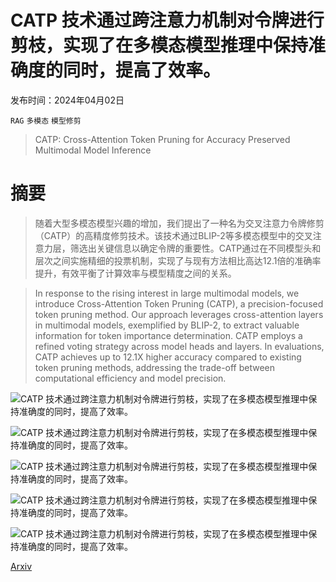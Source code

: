 # CATP 技术通过跨注意力机制对令牌进行剪枝，实现了在多模态模型推理中保持准确度的同时，提高了效率。

发布时间：2024年04月02日

`RAG` `多模态` `模型修剪`

> CATP: Cross-Attention Token Pruning for Accuracy Preserved Multimodal Model Inference

# 摘要

> 随着大型多模态模型兴趣的增加，我们提出了一种名为交叉注意力令牌修剪（CATP）的高精度修剪技术。该技术通过BLIP-2等多模态模型中的交叉注意力层，筛选出关键信息以确定令牌的重要性。CATP通过在不同模型头和层次之间实施精细的投票机制，实现了与现有方法相比高达12.1倍的准确率提升，有效平衡了计算效率与模型精度之间的关系。

> In response to the rising interest in large multimodal models, we introduce Cross-Attention Token Pruning (CATP), a precision-focused token pruning method. Our approach leverages cross-attention layers in multimodal models, exemplified by BLIP-2, to extract valuable information for token importance determination. CATP employs a refined voting strategy across model heads and layers. In evaluations, CATP achieves up to 12.1X higher accuracy compared to existing token pruning methods, addressing the trade-off between computational efficiency and model precision.

![CATP 技术通过跨注意力机制对令牌进行剪枝，实现了在多模态模型推理中保持准确度的同时，提高了效率。](../../../paper_images/2404.08567/Blip-2_model.png)

![CATP 技术通过跨注意力机制对令牌进行剪枝，实现了在多模态模型推理中保持准确度的同时，提高了效率。](../../../paper_images/2404.08567/secret-weapon2.png)

![CATP 技术通过跨注意力机制对令牌进行剪枝，实现了在多模态模型推理中保持准确度的同时，提高了效率。](../../../paper_images/2404.08567/secret-weapon3.png)

![CATP 技术通过跨注意力机制对令牌进行剪枝，实现了在多模态模型推理中保持准确度的同时，提高了效率。](../../../paper_images/2404.08567/example.png)

![CATP 技术通过跨注意力机制对令牌进行剪枝，实现了在多模态模型推理中保持准确度的同时，提高了效率。](../../../paper_images/2404.08567/x1.png)

[Arxiv](https://arxiv.org/abs/2404.08567)
